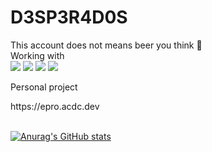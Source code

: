 # D3SP3R4D0S

<aside>
This account does not means beer you think 🍺
</aside>

<div>
Working with
</div>

<div>
<img src="https://img.shields.io/badge/python-3776AB?style=flat&logo=python&logoColor=white"> 
<img src="https://img.shields.io/badge/Node.js-339933?style=flat&logo=Node-dot-js&logoColor=white"/> 
<img src="https://img.shields.io/badge/mysql-4479A1?style=flat&logo=mysql&logoColor=white">
<img src="https://img.shields.io/badge/bootstrap-7952B3?style=flat&logo=bootstrap&logoColor=white">
</div>

Personal project
<div>
https://epro.acdc.dev
</div>
</BR>

[![Anurag's GitHub stats](https://github-readme-stats.vercel.app/api?username=D3SP3R4D0S)](https://github.com/anuraghazra/github-readme-stats)

